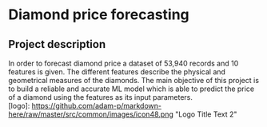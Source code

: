 # Diamond price forecasting

## Project description
In order to forecast diamond price a dataset of 53,940 records and 10 features is given. The different features describe the physical and geometrical measures of the diamonds. 
The main objective of this project is to build a reliable and accurate ML model which is able to predict the price of a diamond using the features as its input parameters.  
[logo]: https://github.com/adam-p/markdown-here/raw/master/src/common/images/icon48.png "Logo Title Text 2"

